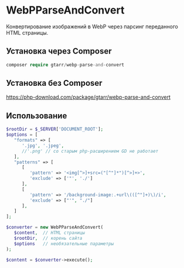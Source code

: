 # WebPParseAndConvert
Конвертирование изображений в WebP через парсинг переданного HTML страницы.
## Установка через Composer
```php
composer require gtarr/webp-parse-and-convert
```
## Установка без Composer
https://php-download.com/package/gtarr/webp-parse-and-convert
## Использование
```php
$rootDir = $_SERVER['DOCUMENT_ROOT'];
$options = [
   "formats" => [  
      '.jpg', '.jpeg',  
      //'.png' // со старым php-расширением GD не работает  
   ],  
   "patterns" => [  
      [  
         'pattern' => '<img[^>]+src=("[^"]*")[^>]+>',
         'exclude' => ['"', './']  
      ],  
      [  
         'pattern' => '/background-image:.+url\(([^"]+)\)/i',
         'exclude' => ["'", "./"]  
      ],  
   ] 
];

$converter = new WebPParseAndConvert(  
   $content,  // HTML страницы
   $rootDir,  // корень сайта
   $options   // необязательные параметры
);  

$content = $converter->execute();
```
